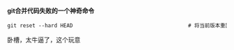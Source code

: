 #### git合并代码失败的一个神奇命令

```xml
git reset --hard HEAD                                     # 将当前版本重置为HEAD（通常用于merge失败回退）
```

卧槽，太牛逼了，这个玩意
